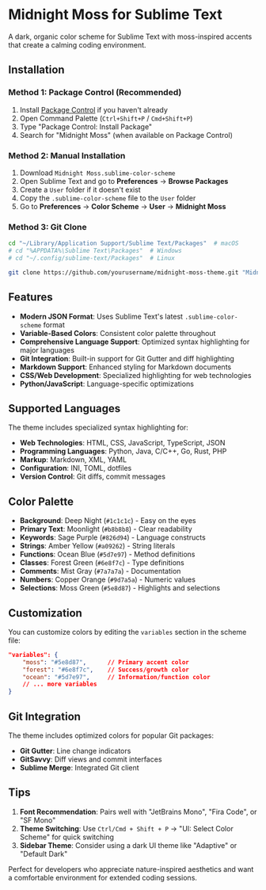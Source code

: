 # Midnight Moss for Sublime Text

A dark, organic color scheme for Sublime Text with moss-inspired accents that create a calming coding environment.

## Installation

### Method 1: Package Control (Recommended)
1. Install [Package Control](https://packagecontrol.io/installation) if you haven't already
2. Open Command Palette (`Ctrl+Shift+P` / `Cmd+Shift+P`)
3. Type "Package Control: Install Package"
4. Search for "Midnight Moss" (when available on Package Control)

### Method 2: Manual Installation
1. Download `Midnight Moss.sublime-color-scheme`
2. Open Sublime Text and go to **Preferences** → **Browse Packages**
3. Create a `User` folder if it doesn't exist
4. Copy the `.sublime-color-scheme` file to the `User` folder
5. Go to **Preferences** → **Color Scheme** → **User** → **Midnight Moss**

### Method 3: Git Clone
```bash
cd "~/Library/Application Support/Sublime Text/Packages"  # macOS
# cd "%APPDATA%\Sublime Text\Packages"  # Windows
# cd "~/.config/sublime-text/Packages"  # Linux

git clone https://github.com/yourusername/midnight-moss-theme.git "Midnight Moss"
```

## Features

- **Modern JSON Format**: Uses Sublime Text's latest `.sublime-color-scheme` format
- **Variable-Based Colors**: Consistent color palette throughout
- **Comprehensive Language Support**: Optimized syntax highlighting for major languages
- **Git Integration**: Built-in support for Git Gutter and diff highlighting
- **Markdown Support**: Enhanced styling for Markdown documents
- **CSS/Web Development**: Specialized highlighting for web technologies
- **Python/JavaScript**: Language-specific optimizations

## Supported Languages

The theme includes specialized syntax highlighting for:
- **Web Technologies**: HTML, CSS, JavaScript, TypeScript, JSON
- **Programming Languages**: Python, Java, C/C++, Go, Rust, PHP
- **Markup**: Markdown, XML, YAML
- **Configuration**: INI, TOML, dotfiles
- **Version Control**: Git diffs, commit messages

## Color Palette

- **Background**: Deep Night (`#1c1c1c`) - Easy on the eyes
- **Primary Text**: Moonlight (`#b8b8b8`) - Clear readability
- **Keywords**: Sage Purple (`#826d94`) - Language constructs
- **Strings**: Amber Yellow (`#a09262`) - String literals
- **Functions**: Ocean Blue (`#5d7e97`) - Method definitions
- **Classes**: Forest Green (`#6e8f7c`) - Type definitions
- **Comments**: Mist Gray (`#7a7a7a`) - Documentation
- **Numbers**: Copper Orange (`#9d7a5a`) - Numeric values
- **Selections**: Moss Green (`#5e8d87`) - Highlights and selections

## Customization

You can customize colors by editing the `variables` section in the scheme file:

```json
"variables": {
    "moss": "#5e8d87",      // Primary accent color
    "forest": "#6e8f7c",    // Success/growth color
    "ocean": "#5d7e97",     // Information/function color
    // ... more variables
}
```

## Git Integration

The theme includes optimized colors for popular Git packages:
- **Git Gutter**: Line change indicators
- **GitSavvy**: Diff views and commit interfaces  
- **Sublime Merge**: Integrated Git client

## Tips

1. **Font Recommendation**: Pairs well with "JetBrains Mono", "Fira Code", or "SF Mono"
2. **Theme Switching**: Use `Ctrl/Cmd + Shift + P` → "UI: Select Color Scheme" for quick switching
3. **Sidebar Theme**: Consider using a dark UI theme like "Adaptive" or "Default Dark"

Perfect for developers who appreciate nature-inspired aesthetics and want a comfortable environment for extended coding sessions.